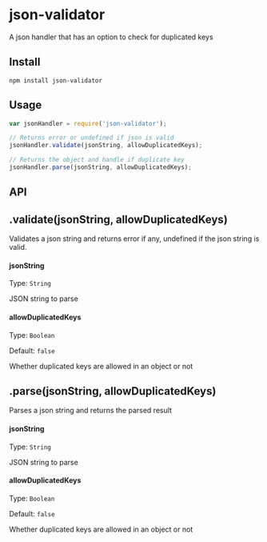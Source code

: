 # json-validator
A json handler that has an option to check for duplicated keys

## Install
`npm install json-validator`
## Usage
```js
var jsonHandler = require('json-validator');

// Returns error or undefined if json is valid
jsonHandler.validate(jsonString, allowDuplicatedKeys);

// Returns the object and handle if duplicate key
jsonHandler.parse(jsonString, allowDuplicatedKeys);
```
## API
## .validate(jsonString, allowDuplicatedKeys)
Validates a json string and returns error if any, undefined if the json string is valid.
#### jsonString
Type: `String`

JSON string to parse
#### allowDuplicatedKeys
Type: `Boolean`

Default: `false`

Whether duplicated keys are allowed in an object or not

## .parse(jsonString, allowDuplicatedKeys)
Parses a json string and returns the parsed result
#### jsonString
Type: `String`

JSON string to parse
#### allowDuplicatedKeys
Type: `Boolean`

Default: `false`

Whether duplicated keys are allowed in an object or not